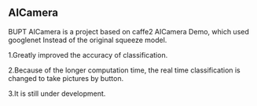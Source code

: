 ## AICamera

BUPT AICamera is a project based on caffe2 AICamera Demo, which used googlenet Instead of the original  squeeze model.   

1.Greatly improved the accuracy of classification.

2.Because of the longer computation time, the real time classification is changed to take pictures by button.

3.It is still under development.
